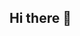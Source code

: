 ## Hi there 👋

<!--
**Pruthavirajsingh/Pruthavirajsingh** is a ✨ _special_ ✨ repository because its `README.md` (this file) appears on your GitHub profile.

- 🔭 I’m currently working on designing a tech product
- 🌱 I’m currently in third year of my engineering college
- 💬 Ask me about anything that's trending on Twitter/X
- ⚡ Fun fact: I find GitHub a hell of confusing.
-->
